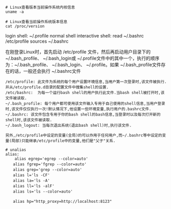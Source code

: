 ```
# Linux查看版本当前操作系统内核信息
uname -a

# Linux查看当前操作系统版本信息
cat /proc/version

```

login shell:  ~/.profile
normal shell
interactive shell:  read ~/.bashrc 
/etc/profile sources ~/.bashrc

在刚登录Linux时，首先启动 /etc/profile 文件，然后再启动用户目录下的 ~/.bash_profile、 ~/.bash_login或 ~/.profile文件中的其中一个，执行的顺序为：~/.bash_profile、 ~/.bash_login、 ~/.profile。如果 ~/.bash_profile文件存在的话，一般还会执行 ~/.bashrc文件

```
/etc/profile: 此文件为系统的每个用户设置环境信息,当用户第一次登录时,该文件被执行.并从/etc/profile.d目录的配置文件中搜集shell的设置.
/etc/bashrc:  为每一个运行bash shell的用户执行此文件.当bash shell被打开时,该文件被读取.
~/.bash_profile: 每个用户都可使用该文件输入专用于自己使用的shell信息,当用户登录时,该文件仅仅执行一次!默认情况下,他设置一些环境变量,执行用户的.bashrc文件.
~/.bashrc: 该文件包含专用于你的bash shell的bash信息,当登录时以及每次打开新的shell时,该该文件被读取.
~/.bash_logout: 当每次退出系统(退出bash shell)时,执行该文件.
 
另外,/etc/profile中设定的变量(全局)的可以作用于任何用户,而~/.bashrc等中设定的变量(局部)只能继承/etc/profile中的变量,他们是"父子"关系.
```

```
# unalias
alias:  
    alias egrep='egrep --color=auto'
　　alias fgrep='fgrep --color=auto'
　　alias grep='grep --color=auto'
　　alias l='ls -CF'
　　alias la='ls -A'
　　alias ll='ls -alF'
　　alias ls='ls --color=auto'

　　alias hp="http_proxy=http://localhost:8123"
```